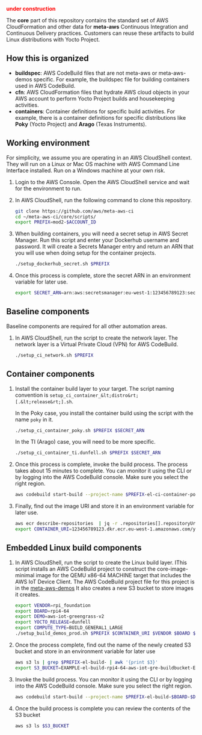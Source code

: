 <font color="red">**under construction**</font>

The **core** part of this repository contains the standard set of AWS
CloudFormation and other data for **meta-aws** Continuous Integration
and Continuous Delivery practices.  Customers can reuse these
artifacts to build Linux distributions with Yocto Project.

## How this is organized

   - **buildspec**: AWS CodeBuild files that are not meta-aws or
     meta-aws-demos specific.  For example, the buildspec file for
     building containers used in AWS CodeBuild.
   - **cfn**: AWS CloudFormation files that hydrate AWS cloud objects
     in your AWS account to perform Yocto Project builds and
     housekeeping activities.
   - **containers**: Container definitions for specific build
     activities.  For example, there is a container definitions for
     specific distributions like **Poky** (Yocto Project) and
     **Arago** (Texas Instruments).

## Working environment

For simplicity, we assume you are operating in an AWS CloudShell
context.  They will run on a Linux or Mac OS machine with AWS Command
Line Interface installed.  Run on a Windows machine at your own risk.

1. Login to the AWS Console.  Open the AWS CloudShell service and wait
   for the environment to run.
2. In AWS CloudShell, run the following command to clone this repository.

   ```bash
   git clone https://github.com/aws/meta-aws-ci
   cd ~/meta-aws-ci/core/scripts/
   export PREFIX=mod2-$ACCOUNT_ID
   ```
3. When building containers, you will need a secret setup in AWS Secret
Manager. Run this script and enter your Dockerhub username
and password.  It will create a Secrets Manager entry and return an
ARN that you will use when doing setup for the container projects.

   ```bash
   ./setup_dockerhub_secret.sh $PREFIX
   ```

4. Once this process is complete, store the secret ARN in an environment variable for later use.

   ```bash
   export SECRET_ARN=arn:aws:secretsmanager:eu-west-1:123456789123:secret:dockerhub_EXAMPLE
   ```

## Baseline components

Baseline components are required for all other automation areas.

1. In AWS CloudShell, run the script to create the network layer. The
   network layer is a Virtual Private Cloud (VPN) for AWS CodeBuild.

   ```bash
   ./setup_ci_network.sh $PREFIX
   ```

## Container components

1. Install the container build layer to your target.  The script
   naming convention is
   `setup_ci_container_&lt;distro&rt;[.&lt;release&rt;].sh`.

   In the Poky case, you install the container build using the script
   with the name `poky` in it.

   ```bash
   ./setup_ci_container_poky.sh $PREFIX $SECRET_ARN
   ```

    In the TI (Arago) case, you will need to be more specific.

   ```bash
   ./setup_ci_container_ti.dunfell.sh $PREFIX $SECRET_ARN
   ```

2. Once this process is complete, invoke the build process. The process takes about 15 minutes to complete. You can monitor it using the CLI or by logging into the AWS CodeBuild console. Make sure you select the right region.

   ```bash
   aws codebuild start-build --project-name $PREFIX-el-ci-container-poky_YPBuildImage
   ```

3. Finally, find out the image URI and store it in an environment variable for later use.

   ```bash
   aws ecr describe-repositories  | jq -r .repositories[].repositoryUri
   export CONTAINER_URI=123456789123.dkr.ecr.eu-west-1.amazonaws.com/yoctoproject/EXAMPLE/buildmachine-poky
   ```

## Embedded Linux build components

1. In AWS CloudShell, run the script to create the Linux build layer. IThis script installs an AWS CodeBuild project to construct the core-image-minimal image for the QEMU x86-64 MACHINE target that includes the AWS IoT Device Client. The AWS CodeBuild project file for this project is in the
   [meta-aws-demos](https://github.com/aws-samples/meta-aws-demos) It also creates a new S3 bucket to store images it creates.

   ```bash
   export VENDOR=rpi_foundation
   export BOARD=rpi4-64
   export DEMO=aws-iot-greengrass-v2
   export YOCTO_RELEASE=dunfell
   export COMPUTE_TYPE=BUILD_GENERAL1_LARGE
   ./setup_build_demos_prod.sh $PREFIX $CONTAINER_URI $VENDOR $BOARD $DEMO $YOCTO_RELEASE $COMPUTE_TYPE
   ```
2. Once the process complete, find out the name of the newly created S3 bucket and store in an environment variable for later use

   ```bash
   aws s3 ls | grep $PREFIX-el-build- | awk '{print $3}'
   export S3_BUCKET=EXAMPLE-el-build-rpi4-64-aws-iot-gre-buildbucket-EXAMPLE
   ```

3. Invoke the build process. You can monitor it using the CLI or by logging into the AWS CodeBuild console. Make sure you select the right region.

   ```bash
   aws codebuild start-build --project-name $PREFIX-el-build-$BOARD-$DEMO-$YOCTO_RELEASE
   ```

4. Once the build process is complete you can review the contents of the S3 bucket
   ```bash
   aws s3 ls $S3_BUCKET
   ```
